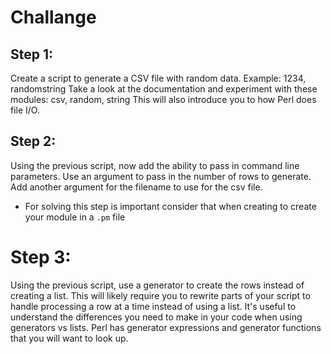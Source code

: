 # Challange

## Step 1:
Create a script to generate a CSV file with random data. Example: 1234, randomstring
Take a look at the documentation and experiment with these modules: csv, random, string
This will also introduce you to how Perl does file I/O.

## Step 2:
Using the previous script, now add the ability to pass in command line parameters. Use an argument to pass in the number of rows to generate. Add another argument for the filename to use for the csv file.

- For solving this step  is important consider that when creating to create your module in a `.pm` file

# Step 3:
Using the previous script, use a generator to create the rows instead of creating a list. This will likely require you to rewrite parts of your script to handle processing a row at a time instead of using a list. It's useful to understand the differences you need to make in your code when using generators vs lists. Perl has generator expressions and generator functions that you will want to look up.